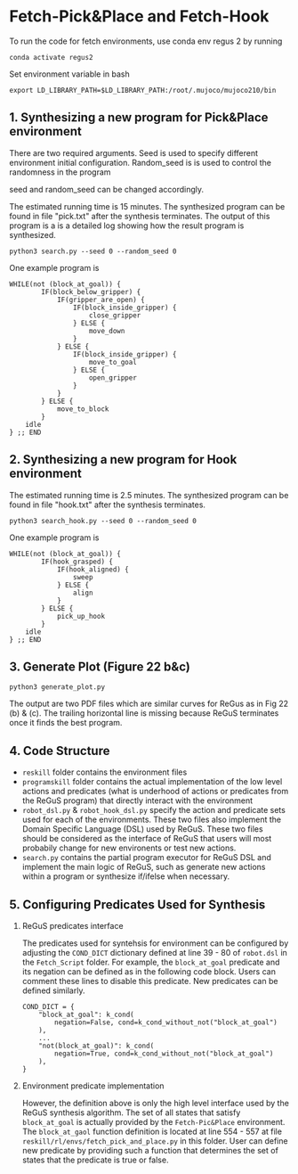 # Fetch-Pick&Place and Fetch-Hook

To run the code for fetch environments, use conda env regus 2 by running
```
conda activate regus2
```

Set environment variable in bash
```
export LD_LIBRARY_PATH=$LD_LIBRARY_PATH:/root/.mujoco/mujoco210/bin
```

## 1.  Synthesizing a new program for Pick&Place environment 
There are two required arguments. Seed is used to specify different environment initial configuration. Random_seed is is used to control the randomness in the program


seed and random_seed can be changed accordingly.

The estimated running time is 15 minutes. The synthesized program can be found in file "pick.txt" after the synthesis terminates. The output of this program is a is a detailed log showing how the result program is synthesized.
```
python3 search.py --seed 0 --random_seed 0
```

One example program is 
```
WHILE(not (block_at_goal)) { 
        IF(block_below_gripper) { 
            IF(gripper_are_open) { 
                IF(block_inside_gripper) { 
                    close_gripper
                } ELSE { 
                    move_down
                }
            } ELSE { 
                IF(block_inside_gripper) { 
                    move_to_goal
                } ELSE { 
                    open_gripper
                }
            }
        } ELSE { 
            move_to_block
        } 
    idle
} ;; END
```


## 2. Synthesizing a new program for Hook environment

The estimated running time is 2.5 minutes. The synthesized program can be found in file "hook.txt" after the synthesis terminates.
```
python3 search_hook.py --seed 0 --random_seed 0
```

One example program is
```
WHILE(not (block_at_goal)) { 
        IF(hook_grasped) { 
            IF(hook_aligned) { 
                sweep
            } ELSE { 
                align
            }
        } ELSE { 
            pick_up_hook
        } 
    idle
} ;; END
```

## 3. Generate Plot (Figure 22 b&c)
```
python3 generate_plot.py
```

The output are two PDF files which are similar curves for ReGus as in Fig 22 (b) & (c). The trailing horizontal line is missing because ReGuS terminates once it finds the best program.

## 4. Code Structure
- `reskill` folder contains the environment files
- `programskill` folder contains the actual implementation of the low level actions and predicates (what is underhood of actions or predicates from the ReGuS program) that directly interact with the environment
- `robot_dsl.py` & `robot_hook_dsl.py` specify the action and predicate sets used for each of the environments. These two files also implement the Domain Specific Language (DSL) used by ReGuS. These two files should be considered as the interface of ReGuS that users will most probabily change for new environents or test new actions.
- `search.py` contains the partial program executor for ReGuS DSL and implement the main logic of ReGuS, such as generate new actions within a program or synthesize if/ifelse when necessary. 

## 5. Configuring Predicates Used for Synthesis

1. ReGuS predicates interface

    The predicates used for syntehsis for environment can be configured by adjusting the `COND_DICT` dictionary defined at line 39 - 80 of `robot.dsl` in the `Fetch_Script` folder. For example, the `block_at_goal` predicate and its negation can be defined as in the following code block. Users can comment these lines to disable this predicate. New predicates can be defined similarly.

    ```
    COND_DICT = {
        "block_at_goal": k_cond(
            negation=False, cond=k_cond_without_not("block_at_goal")
        ),
        ...
        "not(block_at_goal)": k_cond(
            negation=True, cond=k_cond_without_not("block_at_goal")
        ),
    }
    ```

2. Environment predicate implementation

    However, the definition above is only the high level interface used by the ReGuS synthesis algorithm. The set of all states that satisfy `block_at_goal` is actually provided by the `Fetch-Pic&Place` environment. The `block_at_gaol` function definition is located at line 554 - 557 at file `reskill/rl/envs/fetch_pick_and_place.py` in this folder. User can define new predicate by providing such a function that determines the set of states that the predicate is true or false.

